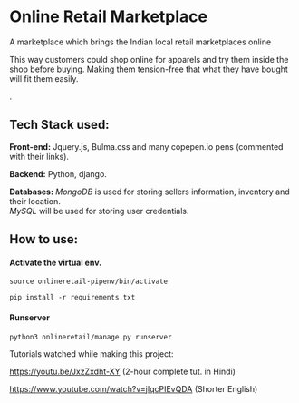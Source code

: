 # Online Retail Marketplace

A marketplace which brings the Indian local retail marketplaces online

This way customers could shop online for apparels and try them inside the shop before buying. Making them tension-free that what they have bought will fit them easily.


  .
  
  
  
## Tech Stack used:

**Front-end:** Jquery.js, Bulma.css and many copepen.io pens (commented with their links).

**Backend:** Python, django.

**Databases:** *MongoDB* is used for storing sellers information, inventory and their location.  
 *MySQL* will be used for storing user credentials.





    
## How to use:
  
####       Activate the virtual env.


 `source onlineretail-pipenv/bin/activate`
 
   
 `pip install -r requirements.txt`  

#### Runserver

  `python3 onlineretail/manage.py runserver`



   
Tutorials watched while making this project:


  https://youtu.be/JxzZxdht-XY (2-hour complete tut. in Hindi)
  
  
  https://www.youtube.com/watch?v=jIqcPIEvQDA (Shorter English)